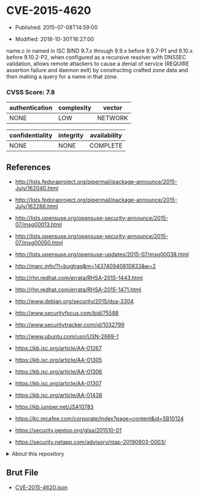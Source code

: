 # CVE-2015-4620

- Published: 2015-07-08T14:59:00

- Modified: 2018-10-30T16:27:00

name.c in named in ISC BIND 9.7.x through 9.9.x before 9.9.7-P1 and 9.10.x before 9.10.2-P2, when configured as a recursive resolver with DNSSEC validation, allows remote attackers to cause a denial of service (REQUIRE assertion failure and daemon exit) by constructing crafted zone data and then making a query for a name in that zone.

### CVSS Score: **7.8**

| authentication | complexity | vector |
| --- | --- | --- |
| NONE | LOW | NETWORK |

| confidentiality | integrity | availability |
| --- | --- | --- |
| NONE | NONE | COMPLETE |

## References

* http://lists.fedoraproject.org/pipermail/package-announce/2015-July/162040.html

* http://lists.fedoraproject.org/pipermail/package-announce/2015-July/162286.html

* http://lists.opensuse.org/opensuse-security-announce/2015-07/msg00013.html

* http://lists.opensuse.org/opensuse-security-announce/2015-07/msg00050.html

* http://lists.opensuse.org/opensuse-updates/2015-07/msg00038.html

* http://marc.info/?l=bugtraq&m=143740940810833&w=2

* http://rhn.redhat.com/errata/RHSA-2015-1443.html

* http://rhn.redhat.com/errata/RHSA-2015-1471.html

* http://www.debian.org/security/2015/dsa-3304

* http://www.securityfocus.com/bid/75588

* http://www.securitytracker.com/id/1032799

* http://www.ubuntu.com/usn/USN-2669-1

* https://kb.isc.org/article/AA-01267

* https://kb.isc.org/article/AA-01305

* https://kb.isc.org/article/AA-01306

* https://kb.isc.org/article/AA-01307

* https://kb.isc.org/article/AA-01438

* https://kb.juniper.net/JSA10783

* https://kc.mcafee.com/corporate/index?page=content&id=SB10124

* https://security.gentoo.org/glsa/201510-01

* https://security.netapp.com/advisory/ntap-20190903-0003/

<details>
<summary>About this repository</summary> 

  This repository is part of the project [Live Hack CVE](https://github.com/Live-Hack-CVE). Main website can be found [www.live-hack.org](https://www.live-hack.org) 
  
  Made by [Sn0wAlice](https://github.com/Sn0wAlice) for the people that care about security and need to have a feed of the latest CVEs. Hope you enjoy it, don't forget to star the repo and follow me on [Twitter](https://twitter.com/Sn0wAlice) and [Github](https://github.com/Sn0wAlice). And that is my [personnal website](https://www.alice-snow.me/)

  - [Home Page](https://github.com/Live-Hack-CVE)
  - [Framework](https://github.com/Live-Hack-CVE/cve-framework)
  - [CVE database](https://github.com/Live-Hack-CVE/full_database)
  - [Changelog](https://github.com/Live-Hack-CVE/Changelog)
</details>

## Brut File

* [CVE-2015-4620.json](https://raw.githubusercontent.com/Live-Hack-CVE/full_database/main/cves/2015/CVE-2015-4620.json)

